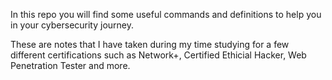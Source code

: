 In this repo you will find some useful commands and 
definitions to help you in your cybersecurity journey.

These are notes that I have taken during my time studying for
a few different certifications such as Network+, Certified Ethicial Hacker,
Web Penetration Tester and more.
